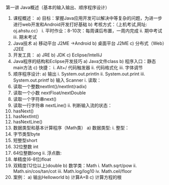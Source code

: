 第一讲 Java概述（基本的输入输出、顺序程序设计）


1.	课程概述：
a)	目标：掌握Java应用开发可以解决中等复杂的问题，为进一步进行web开发和Android开发打好基础
b)	考核方式：（上机考试,网址: oj.ahstu.cc）
i.	平时作业：8-10次：每周课后布置，一周内完成
ii.	期中考试
iii.	期末考试
2.	Java技术
a)	移动平台 J2ME ->Android
b)	桌面平台 J2ME
c)	分布式（Web）J2EE
3.	开发工具：
a)	JRE
b)	JDK 
c)	Eclipse/IntelliJ
4.	Java程序的结构和Eclipse开发技巧
a)	Java文件class
b)	程序入口：静态main方法
c)	快捷：
i.	Alt+/ 代码触发器
ii.	代码格式化
iii.	字体调节
5.	顺序程序设计:
a)	输出
i.	System.out.println
ii.	System.out.print
iii.	System.out.printf
b)	输入 Scanner
i.	读取：
1.	读取一个整数nextInt()/nextInt(radix)
2.	读取一个小数 nextFloat/nextDouble
3.	读取一个字符串next()
4.	读取一行字符串 nextLine()
ii.	判断输入流的状态：
1.	hasNext()
2.	hasNextInt()
3.	hasNextLine()
6.	数据类型和基本计算程序（Math类）
a)	数据类型:
i.	整型：
1.	字节类型byte 
2.	短整型short 
3.	32位整数 int
4.	64位整数long
ii.	浮点数:
1.	单精度(6-8位)float 
2.	双精度(12位以上)double
b)	数学类：Math
i.	Math.sqrt/pow
ii.	Math.sin/cos/tan/cot
iii.	Math.log/log10
iv.	Math.ceil/floor
7.	案例：
a)	输出Helloworld
b)	计算A+B
c)	计算方程的根
